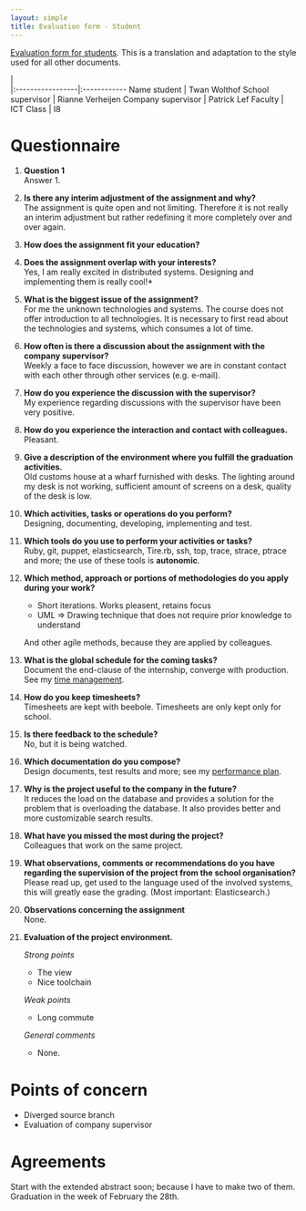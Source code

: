 ```yaml
---
layout: simple
title: Evaluation form - Student
---
```


[Evaluation form for students](http://blackboard.zuyd.nl/bbcswebdav/courses/HIO-IT4-I4-I8-stage-afstuderen/Documenten/Docs_Afst_Stage/ReflectieStudent.docx). This is a translation and adaptation to the style used for all other documents.

|                           
|:-----------------|:------------
Name student       | Twan Wolthof
School supervisor  | Rianne Verheijen
Company supervisor | Patrick Lef
Faculty            | ICT
Class              | I8

# Questionnaire

1.  **Question 1**  
    Answer 1.
2.  **Is there any interim adjustment of the assignment and why?**  
    The assignment is quite open and not limiting. Therefore it is not really an interim adjustment but rather redefining it more completely over and over again.
3.  **How does the assignment fit your education?**  
4.  **Does the assignment overlap with your interests?**  
    Yes, I am really excited in distributed systems. Designing and implementing them is really cool!*
5.  **What is the biggest issue of the assignment?**  
    For me the unknown technologies and systems. The course does not offer introduction to all technologies. It is necessary to first read about the technologies and systems, which consumes a lot of time.
6.  **How often is there a discussion about the assignment with the company supervisor?**  
    Weekly a face to face discussion, however we are in constant contact with each other through other services (e.g. e-mail).
7.  **How do you experience the discussion with the supervisor?**  
    My experience regarding discussions with the supervisor have been very positive.
8.  **How do you experience the interaction and contact with colleagues.**  
    Pleasant.
9.  **Give a description of the environment where you fulfill the graduation activities.**  
    Old customs house at a wharf furnished with desks. The lighting around my desk is not working, sufficient amount of screens on a desk, quality of the desk is low.
10. **Which activities, tasks or operations do you perform?**  
    Designing, documenting, developing, implementing and test.
11. **Which tools do you use to perform your activities or tasks?**  
    Ruby, git, puppet, elasticsearch, Tire.rb, ssh, top, trace, strace, ptrace and more; the use of these tools is **autonomic**.
12. **Which method, approach or portions of methodologies do you apply during your work?**  
    + Short iterations. Works pleasent, retains focus
    + UML => Drawing technique that does not require prior knowledge to understand
    
    And other agile methods, because they are applied by colleagues.
13. **What is the global schedule for the coming tasks?**  
    Document the end-clause of the internship, converge with production. See my [time management](time-management.html).
14. **How do you keep timesheets?**  
    Timesheets are kept with beebole. Timesheets are only kept only for school.
15. **Is there feedback to the schedule?**  
    No, but it is being watched.
16. **Which documentation do you compose?**  
    Design documents, test results and more; see my [performance plan](performance-plan.html).
17. **Why is the project useful to the company in the future?**  
    It reduces the load on the database and provides a solution for the problem that is overloading the database. It also provides better and more customizable search results.
18. **What have you missed the most during the project?**  
    Colleagues that work on the same project.
19. **What observations, comments or recommendations do you have regarding the supervision of the project from the school organisation?**  
    Please read up, get used to the language used of the involved systems, this will greatly ease the grading. (Most important: Elasticsearch.)
20. **Observations concerning the assignment**  
    None.
21. **Evaluation of the project environment.**  
    
    *Strong points*
    + The view
    + Nice toolchain

    *Weak points*
    + Long commute

    *General comments*
    + None.

# Points of concern
+ Diverged source branch
+ Evaluation of company supervisor

# Agreements
Start with the extended abstract soon; because I have to make two of them.
Graduation in the week of February the 28th.
